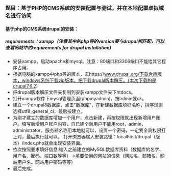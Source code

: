 ### 题目：基于PHP的CMS系统的安装配置与测试，并在本地配置虚拟域名进行访问
#### 基于php的CMS系统drupal的安装：
##### requirements：xampp（注意其中的php等的version要与drupal相匹配，可以查看网站中的requirements for drupal installation)
- 安装xampp，启动apache和mysql。注意：80端口和3306端口不能给其它程序占用。
- 根据电脑的xampp中php等的版本，去https://www.drupal.org/下载合适版本，windows系统下载zip版本。把下载drupal版本解压。（本次下载的是drupal7.6.2)
- 把drupal版本解压文件夹复制到安装xampp文件夹下htdocs。
- 打开xampp软件下mysql管理页面(phpmyadmin)，按admin就ok。
- 建立一个drupal8数据库，点击"数据库"，在新建数据库填好名称，排序规则选择utf8_general_ci，最后按建立。
- 为刚才建立的数据库增加一个用户，点击新建，再按权限就出现新增用户账户。填写新增用户账户内容，自已建个新用户不能用root，admin，administrator，服务器名称用本地就可以，设置一个密码，一定要全局权限打上对，最后执行就可以。
打开浏览器输入安装路径：localhost/drupal（版本）/index.php就会出现安装界面。
- 依次按照要求填好信息:输入之前建立的MySQL数据库资料（数据库的名字、用户名、密码、端口数等等）->填要使用的网站的信息（网站名、邮箱名、网站用户名、网站用户密码等等）
- 最后完成。
